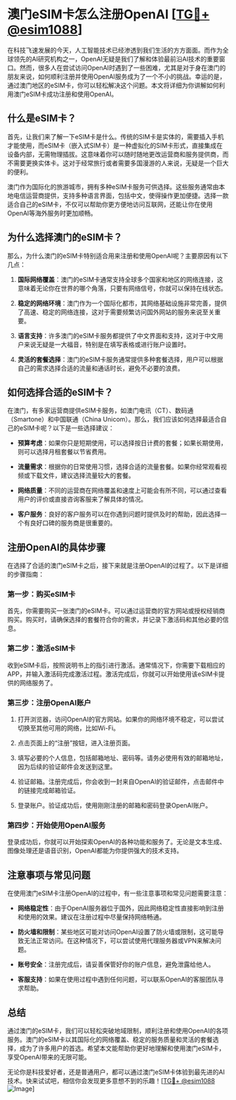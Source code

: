 # 澳门eSIM卡怎么注册OpenAI [[TG💪+ @esim1088](https://t.me/s/esim1088)]

在科技飞速发展的今天，人工智能技术已经渗透到我们生活的方方面面。而作为全球领先的AI研究机构之一，OpenAI无疑是我们了解和体验最前沿AI技术的重要窗口。然而，很多人在尝试访问OpenAI时遇到了一些困难，尤其是对于身在澳门的朋友来说，如何顺利注册并使用OpenAI服务成为了一个不小的挑战。幸运的是，通过澳门地区的eSIM卡，你可以轻松解决这个问题。本文将详细为你讲解如何利用澳门eSIM卡成功注册和使用OpenAI。

## 什么是eSIM卡？

首先，让我们来了解一下eSIM卡是什么。传统的SIM卡是实体的，需要插入手机才能使用，而eSIM卡（嵌入式SIM卡）是一种虚拟化的SIM卡形式，直接集成在设备内部，无需物理插拔。这意味着你可以随时随地更改运营商和服务提供商，而不需要更换实体卡。这对于经常旅行或者需要多国漫游的人来说，无疑是一个巨大的便利。

澳门作为国际化的旅游城市，拥有多种eSIM卡服务可供选择。这些服务通常由本地电信运营商提供，支持多种语言界面，包括中文，使得操作更加便捷。选择一款适合自己的eSIM卡，不仅可以帮助你更方便地访问互联网，还能让你在使用OpenAI等海外服务时更加顺畅。

## 为什么选择澳门的eSIM卡？

那么，为什么澳门的eSIM卡特别适合用来注册和使用OpenAI呢？主要原因有以下几点：

1. **国际网络覆盖**：澳门的eSIM卡通常支持全球多个国家和地区的网络连接，这意味着无论你在世界的哪个角落，只要有网络信号，你就可以保持在线状态。
   
2. **稳定的网络环境**：澳门作为一个国际化都市，其网络基础设施非常完善，提供了高速、稳定的网络连接，这对于需要频繁访问国外网站的服务来说至关重要。

3. **语言支持**：许多澳门的eSIM卡服务都提供了中文界面和支持，这对于中文用户来说无疑是一大福音，特别是在填写表格或进行账户设置时。

4. **灵活的套餐选择**：澳门的eSIM卡服务通常提供多种套餐选择，用户可以根据自己的需求选择合适的流量和通话时长，避免不必要的浪费。

## 如何选择合适的eSIM卡？

在澳门，有多家运营商提供eSIM卡服务，如澳门电讯（CT）、数码通（Smartone）和中国联通（China Unicom）。那么，我们应该如何选择最适合自己的eSIM卡呢？以下是一些选择建议：

- **预算考虑**：如果你只是短期使用，可以选择按日计费的套餐；如果长期使用，则可以选择月租套餐以节省费用。
  
- **流量需求**：根据你的日常使用习惯，选择合适的流量套餐。如果你经常观看视频或下载文件，建议选择流量较大的套餐。

- **网络质量**：不同的运营商在网络覆盖和速度上可能会有所不同，可以通过查看用户的评价或直接咨询客服来了解具体的情况。

- **客户服务**：良好的客户服务可以在你遇到问题时提供及时的帮助，因此选择一个有良好口碑的服务商是很重要的。

## 注册OpenAI的具体步骤

在选择了合适的澳门eSIM卡之后，接下来就是注册OpenAI的过程了。以下是详细的步骤指南：

### 第一步：购买eSIM卡

首先，你需要购买一张澳门的eSIM卡。可以通过运营商的官方网站或授权经销商购买。购买时，请确保选择的套餐符合你的需求，并记录下激活码和其他必要的信息。

### 第二步：激活eSIM卡

收到eSIM卡后，按照说明书上的指引进行激活。通常情况下，你需要下载相应的APP，并输入激活码完成激活过程。激活完成后，你就可以开始使用该eSIM卡提供的网络服务了。

### 第三步：注册OpenAI账户

1. 打开浏览器，访问OpenAI的官方网站。如果你的网络环境不稳定，可以尝试切换至其他可用的网络，比如Wi-Fi。

2. 点击页面上的“注册”按钮，进入注册页面。

3. 填写必要的个人信息，包括邮箱地址、密码等。请务必使用有效的邮箱地址，因为后续的验证邮件会发送到这里。

4. 验证邮箱。注册完成后，你会收到一封来自OpenAI的验证邮件，点击邮件中的链接完成邮箱验证。

5. 登录账户。验证成功后，使用刚刚注册的邮箱和密码登录OpenAI账户。

### 第四步：开始使用OpenAI服务

登录成功后，你就可以开始探索OpenAI的各种功能和服务了。无论是文本生成、图像处理还是语音识别，OpenAI都能为你提供强大的技术支持。

## 注意事项与常见问题

在使用澳门eSIM卡注册OpenAI的过程中，有一些注意事项和常见问题需要注意：

- **网络稳定性**：由于OpenAI服务器位于国外，因此网络稳定性直接影响到注册和使用的效果。建议在注册过程中尽量保持网络畅通。

- **防火墙和限制**：某些地区可能对访问OpenAI设置了防火墙或限制，这可能导致无法正常访问。在这种情况下，可以尝试使用代理服务器或VPN来解决问题。

- **账号安全**：注册完成后，请妥善保管好你的账户信息，避免泄露给他人。

- **客服支持**：如果在使用过程中遇到任何问题，可以联系OpenAI的客服团队寻求帮助。

## 总结

通过澳门的eSIM卡，我们可以轻松突破地域限制，顺利注册和使用OpenAI的各项服务。澳门的eSIM卡以其国际化的网络覆盖、稳定的服务质量和灵活的套餐选择，成为了许多用户的首选。希望本文能帮助你更好地理解和使用澳门eSIM卡，享受OpenAI带来的无限可能。

无论你是科技爱好者，还是普通用户，都可以通过澳门eSIM卡体验到最先进的AI技术。快来试试吧，相信你会发现更多意想不到的乐趣！[[TG💪+ @esim1088](https://t.me/s/esim1088) ![Image](https://i.postimg.cc/4NQfJmqS/Snipaste-2025-05-13-00-14-12.png)]